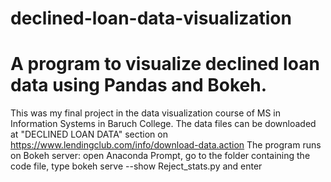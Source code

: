 # declined-loan-data-visualization
# A program to visualize declined loan data using Pandas and Bokeh.
This was my final project in the data visualization course of MS in Information Systems in Baruch College.
The data files can be downloaded at "DECLINED LOAN DATA" section on https://www.lendingclub.com/info/download-data.action
The program runs on Bokeh server: open Anaconda Prompt, go to the folder containing the code file, type bokeh serve --show Reject_stats.py and enter
